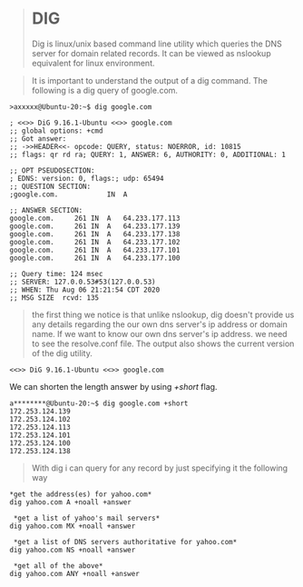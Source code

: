 


># DIG
>Dig is linux/unix based command line utility which queries the DNS server for domain related records. It can be viewed as nslookup equivalent for linux environment.

>It is important to understand the output of a dig command.
>The following is a dig query of google.com.

    >axxxxx@Ubuntu-20:~$ dig google.com
    
    ; <<>> DiG 9.16.1-Ubuntu <<>> google.com
    ;; global options: +cmd
    ;; Got answer:
    ;; ->>HEADER<<- opcode: QUERY, status: NOERROR, id: 10815
    ;; flags: qr rd ra; QUERY: 1, ANSWER: 6, AUTHORITY: 0, ADDITIONAL: 1
    
    ;; OPT PSEUDOSECTION:
    ; EDNS: version: 0, flags:; udp: 65494
    ;; QUESTION SECTION:
    ;google.com.			IN	A
    
    ;; ANSWER SECTION:
    google.com.		261	IN	A	64.233.177.113
    google.com.		261	IN	A	64.233.177.139
    google.com.		261	IN	A	64.233.177.138
    google.com.		261	IN	A	64.233.177.102
    google.com.		261	IN	A	64.233.177.101
    google.com.		261	IN	A	64.233.177.100
    
    ;; Query time: 124 msec
    ;; SERVER: 127.0.0.53#53(127.0.0.53)
    ;; WHEN: Thu Aug 06 21:21:54 CDT 2020
    ;; MSG SIZE  rcvd: 135
>the first thing we notice is that unlike nslookup, dig doesn't provide us any details regarding the our own dns server's ip address or domain name. If we want to know our own dns server's ip address. we need to see the resolve.conf file.
>The output also shows the current version of the dig utility.

    <<>> DiG 9.16.1-Ubuntu <<>> google.com

We can shorten the length answer by using *+short* flag.

    a********@Ubuntu-20:~$ dig google.com +short
    172.253.124.139
    172.253.124.102
    172.253.124.113
    172.253.124.101
    172.253.124.100
    172.253.124.138
   >With dig i can query for any record by just specifying it the following way
   

    *get the address(es) for yahoo.com*
    dig yahoo.com A +noall +answer
    
     *get a list of yahoo's mail servers*
    dig yahoo.com MX +noall +answer
    
     *get a list of DNS servers authoritative for yahoo.com*
    dig yahoo.com NS +noall +answer
    
     *get all of the above*
    dig yahoo.com ANY +noall +answer

<!--stackedit_data:
eyJoaXN0b3J5IjpbLTU4Mzk0MTA5OCwxMjkwMjk4MTIsLTQ1MT
Q1NTE2MSwyMDQwMjk3NjIyXX0=
-->